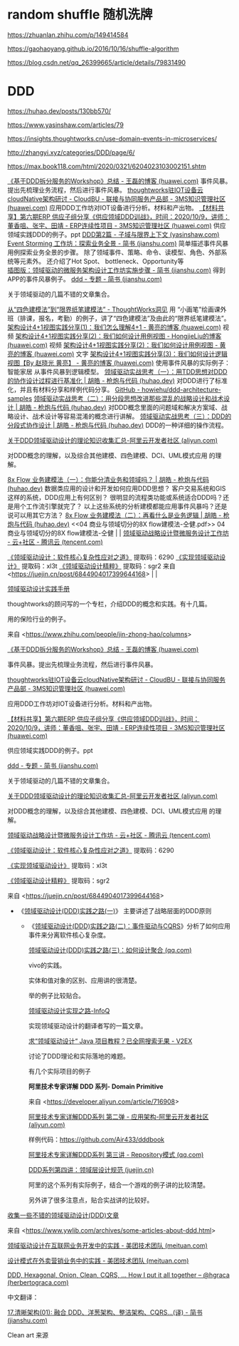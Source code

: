 # random shuffle 随机洗牌

https://zhuanlan.zhihu.com/p/149414584

https://gaohaoyang.github.io/2016/10/16/shuffle-algorithm

https://blog.csdn.net/qq_26399665/article/details/79831490



# DDD
https://huhao.dev/posts/130bb570/

https://www.yasinshaw.com/articles/79

https://insights.thoughtworks.cn/use-domain-events-in-microservices/

http://zhangyi.xyz/categories/DDD/page/6/

https://max.book118.com/html/2020/0321/6204023103002151.shtm


[《基于DDD拆分服务的Workshop》总结 - 王磊的博客 (huawei.com)](http://3ms.huawei.com/km/blogs/details/5078273) 事件风暴。提出先梳理业务流程，然后进行事件风暴。   [thoughtworks驻IOT设备云cloudNative架构研讨 - CloudBU - 联接与协同服务产品部 - 3MS知识管理社区 (huawei.com)](http://3ms.huawei.com/km/groups/2978389/blogs/details/6611513#preview_attachment_box_6611513) 应用DDD工作坊对IOT设备进行分析。材料和产出物。   [【材料共享】第六期ERP 供应子组分享《供应领域DDD训战》，时间：2020/10/9，讲师：董香咀、张宇、田靖 - ERP连续性项目 - 3MS知识管理社区 (huawei.com)](http://3ms.huawei.com/km/groups/3944472/blogs/details/9393283) 供应领域实践DDD的例子。ppt 
[DDD第2篇 - 子域与限界上下文 (yasinshaw.com)](https://www.yasinshaw.com/articles/79)  
[Event Storming 工作坊：探索业务全景 - 简书 (jianshu.com)](https://www.jianshu.com/p/d79e020cad2d) 简单描述事件风暴用例探索业务全景的步骤。 除了领域事件、策略、命令、读模型、角色、外部系统等元素外。 还介绍了Hot Spot、 bottleneck、Opportunity等  
[插图版：领域驱动的微服务架构设计工作坊实施步骤 - 简书 (jianshu.com)](https://www.jianshu.com/p/eadbec49fbbc) 得到APP的事件风暴例子。
[ddd - 专题 - 简书 (jianshu.com)](https://www.jianshu.com/c/73cf31c7838c)

关于领域驱动的几篇不错的文章集合。

 [从“四色建模法”到“限界纸笔建模法” - ThoughtWorks洞见](https://insights.thoughtworks.cn/paper-pen-modeling/) 用 “小画笔”绘画课外班（排课，报名，考勤）的例子，讲了“四色建模法”及由此的“限界纸笔建模法”。           
[架构设计4+1视图实践分享(1)：我们怎么理解4+1 - 黄亮的博客 (huawei.com)](http://3ms.huawei.com/km/blogs/details/9705803) 视频   [架构设计4+1视图实践分享(2)：我们如何设计用例视图 - HongjieLiu的博客 (huawei.com)](http://3ms.huawei.com/km/blogs/details/9714139) 视频 [架构设计4+1视图实践分享(2)：我们如何设计用例视图 - 黄亮的博客 (huawei.com)](http://3ms.huawei.com/km/blogs/details/9705821) 文字     [架构设计4+1视图实践分享(3)：我们如何设计逻辑视图【By 赵晓光 黄亮】 - 黄亮的博客 (huawei.com)](http://3ms.huawei.com/km/blogs/details/9707149) 使用事件风暴的实际例子：智能家居 从事件风暴到逻辑模型。
[领域驱动实战思考（一）：用TDD思想对DDD的协作设计过程进行基准化 \| 胡皓 - 枪炮与代码 (huhao.dev)](https://huhao.dev/posts/130bb570/) 对DDD进行了标准化，并且有材料分享和样例代码分享。 [GitHub - howiehu/ddd-architecture-samples](https://github.com/howiehu/ddd-architecture-samples)   [领域驱动实战思考（二）：用分段思想改进那些混乱的战略设计和战术设计 \| 胡皓 - 枪炮与代码 (huhao.dev)](https://huhao.dev/posts/58fe0824/) 对DDD概念里面的问题域和解决方案域、战略设计、战术设计等容易混淆的概念进行讲解。   [领域驱动实战思考（三）：DDD的分段式协作设计 \| 胡皓 - 枪炮与代码 (huhao.dev)](https://huhao.dev/posts/61190ae2/)   DDD的一种详细的操作流程。 

[关于DDD领域驱动设计的理论知识收集汇总-阿里云开发者社区
(aliyun.com)](https://developer.aliyun.com/article/53436)

对DDD概念的理解，以及综合其他建模、四色建模、DCI、UML模式应用 的理解。


[8x Flow 业务建模法（一）：你能分清业务和领域吗？ \| 胡皓 - 枪炮与代码 (huhao.dev)](https://huhao.dev/posts/2932e594/) 数据类应用的设计和开发如何应用DDD思想？ 客户交易系统和GIS这样的系统，DDD应用上有何区别？ 很明显的流程类功能或系统适合DDD吗？还是用个工作流引擎就完了？ 以上这些系统的分析建模都能应用事件风暴吗？还是说可以用其它方法？     [8x Flow 业务建模法（二）：再看什么是业务逻辑 \| 胡皓 - 枪炮与代码 (huhao.dev)](https://huhao.dev/posts/a7c771dd/) \<\<04 商业与领域切分的8X flow建模法-仝健.pdf\>\> 04 商业与领域切分的8X flow建模法-仝健 |   |                                                                                                                                                                                           [领域驱动战略设计暨微服务设计工作坊 - 云+社区 - 腾讯云 (tencent.com)](https://cloud.tencent.com/developer/article/1380410)                                       

[《领域驱动设计：软件核心复杂性应对之道》](https://pan.baidu.com/s/1hQ2TlvRCYdywBdSEKBPWkQ) 提取码：6290 [《实现领域驱动设计》](https://pan.baidu.com/s/1CTCq-3sReQTLcv3If8IDvQ) 提取码：xl3t [《领域驱动设计精粹》](https://pan.baidu.com/s/1rGSRvuRErknVpHgZ2FXbXQ) 提取码：sgr2   来自 \<<https://juejin.cn/post/6844904017399644168>\>  |   |


[领域驱动设计实践手册](https://www.zhihu.com/column/c_1208715969939640320)

thoughtworks的顾问写的一个专栏，介绍DDD的概念和实践。有十几篇。

用的保险行业的例子。

来自 \<<https://www.zhihu.com/people/jin-zhong-hao/columns>\>

[《基于DDD拆分服务的Workshop》总结 - 王磊的博客
(huawei.com)](http://3ms.huawei.com/km/blogs/details/5078273)

事件风暴。提出先梳理业务流程，然后进行事件风暴。

[thoughtworks驻IOT设备云cloudNative架构研讨 - CloudBU - 联接与协同服务产品部 -
3MS知识管理社区
(huawei.com)](http://3ms.huawei.com/km/groups/2978389/blogs/details/6611513#preview_attachment_box_6611513)

应用DDD工作坊对IOT设备进行分析。材料和产出物。

[【材料共享】第六期ERP
供应子组分享《供应领域DDD训战》，时间：2020/10/9，讲师：董香咀、张宇、田靖 -
ERP连续性项目 - 3MS知识管理社区
(huawei.com)](http://3ms.huawei.com/km/groups/3944472/blogs/details/9393283)

供应领域实践DDD的例子。ppt

[ddd - 专题 - 简书 (jianshu.com)](https://www.jianshu.com/c/73cf31c7838c)

关于领域驱动的几篇不错的文章集合。

[关于DDD领域驱动设计的理论知识收集汇总-阿里云开发者社区
(aliyun.com)](https://developer.aliyun.com/article/53436)

对DDD概念的理解，以及综合其他建模、四色建模、DCI、UML模式应用 的理解。

[领域驱动战略设计暨微服务设计工作坊 - 云+社区 - 腾讯云
(tencent.com)](https://cloud.tencent.com/developer/article/1380410)

[《领域驱动设计：软件核心复杂性应对之道》](https://pan.baidu.com/s/1hQ2TlvRCYdywBdSEKBPWkQ)
提取码：6290

[《实现领域驱动设计》](https://pan.baidu.com/s/1CTCq-3sReQTLcv3If8IDvQ)
提取码：xl3t

[《领域驱动设计精粹》](https://pan.baidu.com/s/1rGSRvuRErknVpHgZ2FXbXQ)
提取码：sgr2

来自 \<<https://juejin.cn/post/6844904017399644168>\>

-   《[领域驱动设计(DDD)实践之路(一)](http://mp.weixin.qq.com/s?__biz=MzI4NjY4MTU5Nw==&mid=2247486441&idx=1&sn=2b617573cd40118cbb3978398bef7a24&chksm=ebd87b7bdcaff26d8d0d770840a494a110f40c53db8a714456ab098370beebf5b3c5b9abfd6b&scene=21#wechat_redirect)》
    主要讲述了战略层面的DDD原则

    -   《[领域驱动设计(DDD)实践之路(二)：事件驱动与CQRS](http://mp.weixin.qq.com/s?__biz=MzI4NjY4MTU5Nw==&mid=2247486689&idx=1&sn=3d73f1a466aa8270db39a84244df3ac5&chksm=ebd87c73dcaff5655494060e1afe52256627a996b993329fcf7fc9341457d39afab7bfa9e3e7&scene=21#wechat_redirect)》分析了如何应用事件来分离软件核心复杂度。

        [领域驱动设计(DDD)实践之路(三)：如何设计聚合
        (qq.com)](https://mp.weixin.qq.com/s?__biz=MzI4NjY4MTU5Nw==&mid=2247486850&idx=1&sn=442d44af822b9acf860f4345d538a52c&chksm=ebd87d10dcaff40683ab04ba02043b135d47020821aa9261ab48b270d3f6d1b42e3087a84049&scene=178&cur_album_id=1500542612812955651#rd)

        vivo的实践。

        实体和值对象的区别、应用讲的很清楚。

        举的例子比较贴合。

        [领域驱动设计实现之路-InfoQ](https://www.infoq.cn/article/implementation-road-of-domain-driven-design/)

        实现领域驱动设计的翻译者写的一篇文章。

        [求“领域驱动设计“ Java 项目教程？已全网搜索无果 -
        V2EX](https://www.v2ex.com/t/768104)

        讨论了DDD理论和实际落地的难题。

        有几个实际项目的例子

        **阿里技术专家详解 DDD 系列- Domain Primitive**

        来自 \<<https://developer.aliyun.com/article/716908>\>

        [阿里技术专家详解DDD系列 第二弹 - 应用架构-阿里云开发者社区
        (aliyun.com)](https://developer.aliyun.com/article/719251)

        样例代码：https://github.com/Air433/dddbook

        [阿里技术专家详解DDD系列 第三讲 - Repository模式
        (qq.com)](https://mp.weixin.qq.com/s/1bcymUcjCkOdvVygunShmw)

        [DDD系列第四讲：领域层设计规范
        (juejin.cn)](https://juejin.cn/post/6912228908075057166)

        阿里的这个系列有实际例子，结合一个游戏的例子讲的比较清楚。

        另外讲了很多注意点，贴合实战讲的比较好。

[收集一些不错的领域驱动设计(DDD)文章](https://www.ywlib.com/archives/some-articles-about-ddd.html)

来自 \<<https://www.ywlib.com/archives/some-articles-about-ddd.html>\>

[领域驱动设计在互联网业务开发中的实践 - 美团技术团队
(meituan.com)](https://tech.meituan.com/2017/12/22/ddd-in-practice.html)

[设计模式在外卖营销业务中的实践 - 美团技术团队
(meituan.com)](https://tech.meituan.com/2020/03/19/design-pattern-practice-in-marketing.html)

[DDD, Hexagonal, Onion, Clean, CQRS, … How I put it all together – @hgraca
(herbertograca.com)](https://herbertograca.com/2017/11/16/explicit-architecture-01-ddd-hexagonal-onion-clean-cqrs-how-i-put-it-all-together/)

中文翻译：

[17.清晰架构(01): 融合 DDD、洋葱架构、整洁架构、CQRS...(译) - 简书
(jianshu.com)](https://www.jianshu.com/p/d3e8b9ac097b)

Clean art 来源


